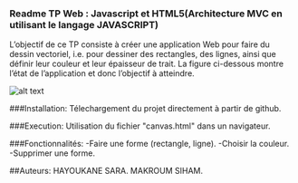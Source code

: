 ### Readme               TP Web : Javascript et HTML5(Architecture MVC en utilisant le langage JAVASCRIPT)


L’objectif de ce TP consiste à créer une application Web pour faire du dessin vectoriel, i.e. 
pour dessiner des rectangles, des lignes, ainsi que définir leur couleur et leur épaisseur de trait. 
La figure ci-dessous montre l’état de l’application et donc l’objectif à atteindre.

![alt text](https://imgur.com/a/rcvZZ)


###Installation:
 Télechargement du projet directement à partir de github.


###Execution:
 Utilisation du fichier "canvas.html" dans un navigateur.

###Fonctionnalités:
-Faire une forme (rectangle, ligne).
-Choisir la couleur.
-Supprimer une forme.



##Auteurs:
HAYOUKANE SARA.
MAKROUM SIHAM.
